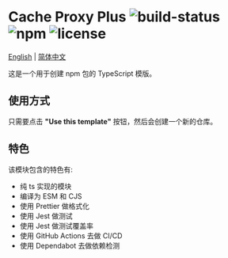 # Cache Proxy Plus ![build-status](https://github.com/chakhsu/cache-proxy-plus/actions/workflows/ci.yml/badge.svg) ![npm](https://img.shields.io/npm/v/cache-proxy-plus) ![license](https://img.shields.io/npm/l/cache-proxy-plus)

[English](./README.md) | [简体中文](./README_CN.md)

这是一个用于创建 npm 包的 TypeScript 模版。

## 使用方式

只需要点击 **"Use this template"** 按钮，然后会创建一个新的仓库。

## 特色

该模块包含的特色有:

- 纯 ts 实现的模块
- 编译为 ESM 和 CJS
- 使用 Prettier 做格式化
- 使用 Jest 做测试
- 使用 Jest 做测试覆盖率
- 使用 GitHub Actions 去做 CI/CD
- 使用 Dependabot 去做依赖检测
